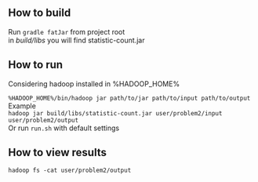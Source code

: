 ## How to build
Run `gradle fatJar` from project root  
in *build/libs* you will find statistic-count.jar

## How to run
Considering hadoop installed in %HADOOP_HOME%

`%HADOOP_HOME%/bin/hadoop jar path/to/jar path/to/input path/to/output`  
Example  
`hadoop jar build/libs/statistic-count.jar user/problem2/input user/problem2/output`  
Or run `run.sh` with default settings  
## How to view results
`hadoop fs -cat user/problem2/output`